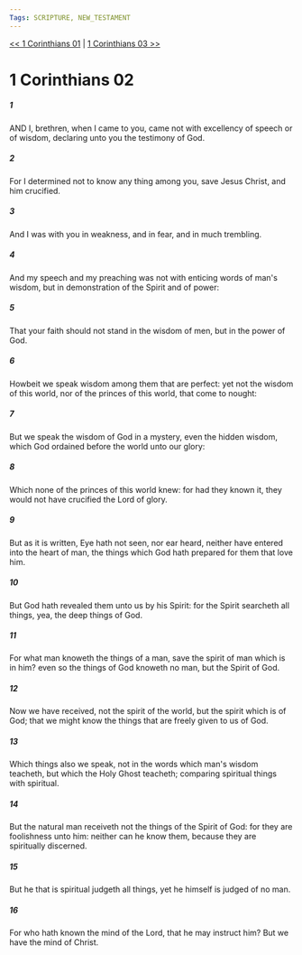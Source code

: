 ```yaml
---
Tags: SCRIPTURE, NEW_TESTAMENT
---
```


[<< 1 Corinthians 01](NEW_TESTAMENT/07_1_Corinthians/1_Corinthians_01.md) | [1 Corinthians 03 >>](NEW_TESTAMENT/07_1_Corinthians/1_Corinthians_03.md)

# 1 Corinthians 02

##### 1
 AND I, brethren, when I came to you, came not with excellency of speech or of wisdom, declaring unto you the testimony of God.
##### 2
 For I determined not to know any thing among you, save Jesus Christ, and him crucified.
##### 3
 And I was with you in weakness, and in fear, and in much trembling.
##### 4
 And my speech and my preaching was not with enticing words of man's wisdom, but in demonstration of the Spirit and of power:
##### 5
 That your faith should not stand in the wisdom of men, but in the power of God.
##### 6
 Howbeit we speak wisdom among them that are perfect: yet not the wisdom of this world, nor of the princes of this world, that come to nought:
##### 7
 But we speak the wisdom of God in a mystery, even the hidden wisdom, which God ordained before the world unto our glory:
##### 8
 Which none of the princes of this world knew: for had they known it, they would not have crucified the Lord of glory.
##### 9
 But as it is written, Eye hath not seen, nor ear heard, neither have entered into the heart of man, the things which God hath prepared for them that love him.
##### 10
 But God hath revealed them unto us by his Spirit: for the Spirit searcheth all things, yea, the deep things of God.
##### 11
 For what man knoweth the things of a man, save the spirit of man which is in him? even so the things of God knoweth no man, but the Spirit of God.
##### 12
 Now we have received, not the spirit of the world, but the spirit which is of God; that we might know the things that are freely given to us of God.
##### 13
 Which things also we speak, not in the words which man's wisdom teacheth, but which the Holy Ghost teacheth; comparing spiritual things with spiritual.
##### 14
 But the natural man receiveth not the things of the Spirit of God: for they are foolishness unto him: neither can he know them, because they are spiritually discerned.
##### 15
 But he that is spiritual judgeth all things, yet he himself is judged of no man.
##### 16
 For who hath known the mind of the Lord, that he may instruct him? But we have the mind of Christ.
